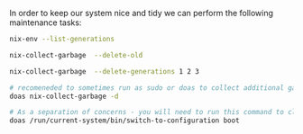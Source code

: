 In order to keep our system nice and tidy we can perform the following maintenance tasks:

```bash
nix-env --list-generations

nix-collect-garbage  --delete-old

nix-collect-garbage  --delete-generations 1 2 3

# recomeneded to sometimes run as sudo or doas to collect additional garbage
doas nix-collect-garbage -d

# As a separation of concerns - you will need to run this command to clean out boot
doas /run/current-system/bin/switch-to-configuration boot
```
